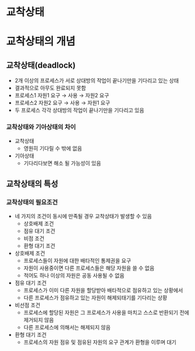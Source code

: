# 교착상태

# 교착상태의 개념

## 교착상태(deadlock)

- 2개 이상의 프로세스가 서로 상대방의 작업이 끝나기만을 기다리고 있는 상태
- 결과적으로 아무도 완료되지 못함
- 프로세스1 자원1 요구 → 사용 → 자원2 요구
- 프로세스2 자원2 요구 → 사용 → 자원1 요구
- 두 프로세스 각각 상대방의 작업이 끝나기만을 기다리고 있음

### 교착상태와 기아상태의 차이

- 교착상태
    - 영원히 기다릴 수 밖에 없음
- 기아상태
    - 기다리다보면 해소 될 가능성이 있음

## 교착상태의 특성

### 교착상태의 필요조건

- 네 가지의 조건이 동시에 만족될 경우 교착상태가 발생할 수 있음
    - 상호배제 조건
    - 점유 대기 조건
    - 비점 조건
    - 환형 대기 조건
- 상호배제 조건
    - 프로세스들이 자원에 대한 배타적인 통제권을 요구
    - 자원이 사용중이면 다른 프로세스들은 해당 자원을 쓸 수 없음
    - 적어도 하나 이상의 자원은 공동 사용될 수 없음
- 점유 대기 조건
    - 프로세스가 이미 다른 자원을 할당받아 배타적으로 점유하고 있는 상황에서
    - 다른 프로세스가 점유하고 있는 자원이 해제되태기를 기다리는 상황
- 비선점 조건
    - 프로세스에 할당된 자원은 그 프로세스가 사용을 마치고 스스로 반환되기 전에 제거되지 않음
    - 다른 프로세스에 의해서는 해제되지 않음
- 환형 대기 조건
    - 프로세스의 자원 점유 및 점유된 자원의 요구 관계가 환형을 이루며 대기